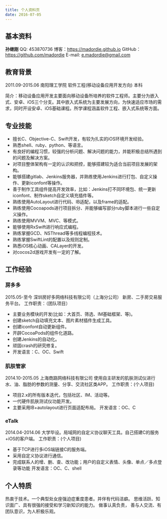 ```yaml
---
title: 个人资料页
date: 2016-07-05
---
```


## 基本资料

__孙继刚__
QQ: 453870736
博客：https://madordie.github.io
GitHub：https://github.com/madordie
E-mail: [e.madordie@gmail.com](mailto:e.madordie@gmail.com)

## 教育背景

2011.09-2015.06     南阳理工学院   软件工程(移动设备应用开发方向)       本科

简介：移动设备应用开发主要面向移动设备所培养的软件工程师。主要分为嵌入式、安卓、iOS三个分支。其中嵌入式系统为主要发展方向，为快速适应市场的需求，同时开设安卓、iOS基础课程。所学课程涵盖软件工程、嵌入式系统等方面。

## 专业技能

- 擅长C、Objective-C、Swift开发，有较为扎实的iOS环境开发经验。
- 熟悉shell、ruby、python、等语言。
- 有良好的编程习惯，较强的分析问题、解决问题的能力，并能积极总结所遇到的问题及解决方案。
- 对项目整体架构有一定的认识和把控，能够搭建较为适合当前项目发展的架构。
- 能够搭建gitlab、Jenkins服务器，并熟练使用Jenkins进行打包、自定义操作、更新iconfont等操作。
- 善于制作工具组件提高开发效率，比如：Jenkins打不同环境包、统一更新iconfont、制作sketch自定义填充插件等。
- 熟练使用AutoLayout进行代码、IB适配，以及frame的适配。
- 熟练使用Cocoapods进行项目拆分、并能够编写部分ruby脚本进行一些自定义操作。
- 熟练使用MVVM、MVC、等模式。
- 能够使用RxSwift进行响应式编程。
- 熟练掌握GCD、NSThread等多线程编程技术。
- 熟练掌握SwiftLint的配置以及规则定制。
- 熟悉iOS核心动画、CALayer的开发。
- 对cocos2d游戏开发有一定的了解。

## 工作经验

### 房多多

2015.05-至今          深圳房好多网络科技有限公司（上海分公司）
新房、二手房交易服务平台。
工作职责：（团队项目）

- 主要业务模块的开发(比如：大首页、筛选、IM基础框架、等)。
- 创建sketch自动填充文本、图片素材插件生成工具。
- 创建iconfont自动更新组件。
- 开辟CocoaPods的组件化道路。
- 创建Jenkins的自动化。
- 顽固crash的研究修复。
- 开发语言：C、OC、Swift

### 肌肤管家

2014.10-2015.05   上海商路网络科技有限公司
使用自主研发的肌肤测试仪进行水、油、脂肪的参数的测量、分享、交流社区类APP。
工作职责：(个人项目)
- 项目2.x的所有版本迭代，包括社区、IM、活动等。
- 一代硬件肌肤测试仪功能开发。
- 主要采用IB+autolayout进行页面适配布局。
开发语言：OC、C

### eTalk

2014.04-2014.06
大学毕设。局域网的自定义协议聊天工具。自己搭建C的服务+iOS的客户端。
工作职责：(个人项目)
- 基于TCP进行多iOS端链接C的服务端。
- 采用自定义协议进行通信。
- 完成联系人的增、删、查、改功能；用户的自定义表情、头像、单点／多点登录等功能
开发语言：OC、C、shell

## 个人特质

热衷于技术。一个典型处女座强迫症重度患者。并伴有代码洁癖。
思维活跃、知识面广、具有很强的接受和学习新知识的能力。
做事认真负责， 善与人交流、有团队意识，为人积极乐观。
